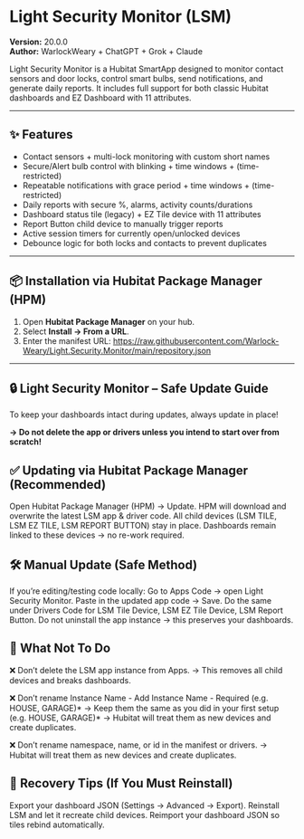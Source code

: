 # Light Security Monitor (LSM)

**Version:** 20.0.0  
**Author:** WarlockWeary + ChatGPT + Grok + Claude  

Light Security Monitor is a Hubitat SmartApp designed to monitor contact sensors and door locks, control smart bulbs, send notifications, and generate daily reports. It includes full support for both classic Hubitat dashboards and EZ Dashboard with 11 attributes.

---

## ✨ Features
- Contact sensors + multi-lock monitoring with custom short names
- Secure/Alert bulb control with blinking + time windows + (time-restricted)
- Repeatable notifications with grace period + time windows + (time-restricted)
- Daily reports with secure %, alarms, activity counts/durations
- Dashboard status tile (legacy) + EZ Tile device with 11 attributes
- Report Button child device to manually trigger reports
- Active session timers for currently open/unlocked devices
- Debounce logic for both locks and contacts to prevent duplicates

---

## 📦 Installation via Hubitat Package Manager (HPM)

1. Open **Hubitat Package Manager** on your hub.  
2. Select **Install → From a URL**.  
3. Enter the manifest URL: https://raw.githubusercontent.com/Warlock-Weary/Light.Security.Monitor/main/repository.json

---------------------------------------------------------------------------------------------------------------------------------

## 🔒 Light Security Monitor – Safe Update Guide

To keep your dashboards intact during updates, always update in place!

<b>→ Do not delete the app or drivers unless you intend to start over from scratch!</b>


## ✅ Updating via Hubitat Package Manager (Recommended)

Open Hubitat Package Manager (HPM) → Update.
HPM will download and overwrite the latest LSM app & driver code.
All child devices (LSM TILE, LSM EZ TILE, LSM REPORT BUTTON) stay in place.
Dashboards remain linked to these devices → no re-work required.

## 🛠 Manual Update (Safe Method)

If you’re editing/testing code locally:
Go to Apps Code → open Light Security Monitor.
Paste in the updated app code → Save.
Do the same under Drivers Code for LSM Tile Device, LSM EZ Tile Device, LSM Report Button.
Do not uninstall the app instance → this preserves your dashboards.

## 🚫 What Not To Do

❌ Don’t delete the LSM app instance from Apps.
→ This removes all child devices and breaks dashboards.

❌ Don’t rename Instance Name - Add Instance Name - Required (e.g. HOUSE, GARAGE)*
→ Keep them the same as you did in your first setup (e.g. HOUSE, GARAGE)*
→ Hubitat will treat them as new devices and create duplicates.

❌ Don’t rename namespace, name, or id in the manifest or drivers.
→ Hubitat will treat them as new devices and create duplicates.

## 🧰 Recovery Tips (If You Must Reinstall)

Export your dashboard JSON (Settings → Advanced → Export).
Reinstall LSM and let it recreate child devices.
Reimport your dashboard JSON so tiles rebind automatically.
